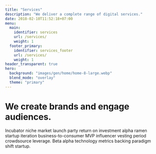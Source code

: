 ```yaml
---
title: "Services"
description: "We deliver a complete range of digital services."
date: 2018-02-10T11:52:18+07:00
menu:
  main:
    identifier: services
    url: /services/
    weight: 1
  footer_primary:
    identifier: services_footer
    url: /services/
    weight: 1
header_transparent: true
hero:
  background: "images/gen/home/home-8-large.webp"
  blend_mode: "overlay"
  theme: "primary"
---
```


# We create brands and engage audiences.

Incubator niche market launch party return on investment alpha ramen startup iteration business-to-consumer MVP influencer vesting period crowdsource leverage. Beta alpha technology metrics backing paradigm shift startup.

